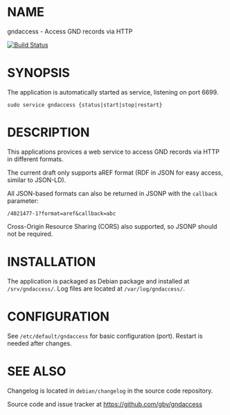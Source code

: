 # NAME

gndaccess - Access GND records via HTTP

[![Build Status](https://travis-ci.org/gbv/gndaccess.svg)](https://travis-ci.org/gbv/gndaccess)

# SYNOPSIS

The application is automatically started as service, listening on port 6699.

    sudo service gndaccess {status|start|stop|restart}

# DESCRIPTION

This applications provices a web service to access GND records via HTTP in
different formats.

The current draft only supports aREF format (RDF in JSON for easy access,
similar to JSON-LD).

All JSON-based formats can also be returned in JSONP with the `callback`
parameter:

    /4021477-1?format=aref&callback=abc

Cross-Origin Resource Sharing (CORS) also supported, so JSONP should not be
required.

# INSTALLATION

The application is packaged as Debian package and installed at
`/srv/gndaccess/`. Log files are located at `/var/log/gndaccess/`.

# CONFIGURATION

See `/etc/default/gndaccess` for basic configuration (port). Restart is needed
after changes. 

# SEE ALSO

Changelog is located in `debian/changelog` in the source code repository.

Source code and issue tracker at <https://github.com/gbv/gndaccess>

